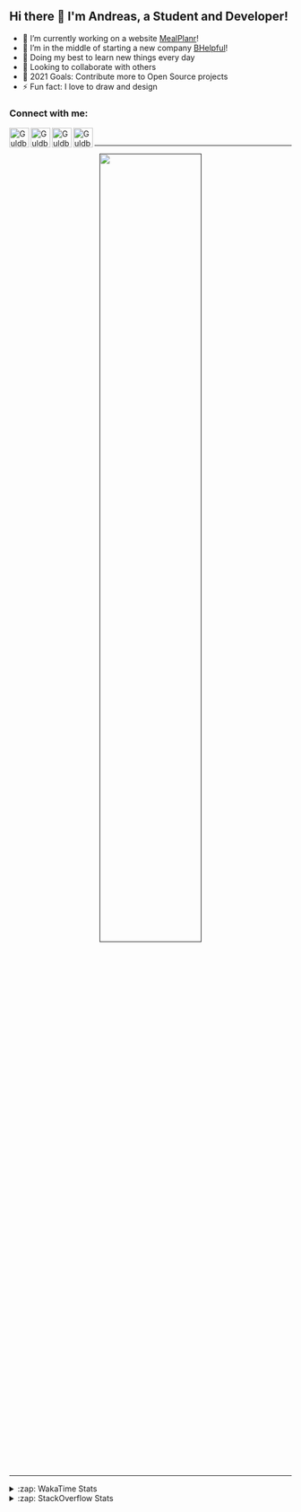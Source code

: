 ## Hi there 👋 I'm Andreas, a Student and Developer!

- 🔭 I’m currently working on a website [MealPlanr][MP]!
- 📑 I’m in the middle of starting a new company [BHelpful][BHelpful]!
- 🌱 Doing my best to learn new things every day
- 👯 Looking to collaborate with others
- 🥅 2021 Goals: Contribute more to Open Source projects
- ⚡ Fun fact: I love to draw and design

### Connect with me:

[<img align="left" alt="Guldberg | YouTube" width="35px" src="https://cdn1.iconfinder.com/data/icons/logotypes/32/youtube-512.png" />][youtube]
[<img align="left" alt="Guldberg | Twitter" width="35px" src="https://cdn1.iconfinder.com/data/icons/logotypes/32/square-twitter-512.png" />][twitter]
[<img align="left" alt="Guldberg | LinkedIn" width="35px" src="https://cdn1.iconfinder.com/data/icons/logotypes/32/square-linkedin-512.png" />][linkedin]
[<img align="left" alt="Guldberg | Instagram" width="35px" src="https://cdn2.iconfinder.com/data/icons/social-icons-33/128/Instagram-512.png" />][instagram]

<br />

---

<p align="center">
  <a href="">
    <img width="60% align="center" src="https://github-readme-stats.vercel.app/api?username=Andreasgdp&show_icons=true&count_private=true" />
  </a>
</p>

---

<details>
  <summary>:zap: WakaTime Stats</summary>

<br />

<!--START_SECTION:waka-->
![Profile Views](http://img.shields.io/badge/Profile%20Views-0-blue)

**I'm an Early 🐤** 

```text
🌞 Morning    234 commits    █████░░░░░░░░░░░░░░░░░░░░   21.93% 
🌆 Daytime    526 commits    ████████████░░░░░░░░░░░░░   49.3% 
🌃 Evening    289 commits    ██████░░░░░░░░░░░░░░░░░░░   27.09% 
🌙 Night      18 commits     ░░░░░░░░░░░░░░░░░░░░░░░░░   1.69%

```
📅 **I'm Most Productive on Sunday** 

```text
Monday       205 commits    ████░░░░░░░░░░░░░░░░░░░░░   19.21% 
Tuesday      116 commits    ██░░░░░░░░░░░░░░░░░░░░░░░   10.87% 
Wednesday    126 commits    ███░░░░░░░░░░░░░░░░░░░░░░   11.81% 
Thursday     111 commits    ██░░░░░░░░░░░░░░░░░░░░░░░   10.4% 
Friday       84 commits     ██░░░░░░░░░░░░░░░░░░░░░░░   7.87% 
Saturday     204 commits    ████░░░░░░░░░░░░░░░░░░░░░   19.12% 
Sunday       221 commits    █████░░░░░░░░░░░░░░░░░░░░   20.71%

```


📊 **This Week I Spent My Time On** 

```text
⌚︎ Time Zone: Europe/Copenhagen

💬 Programming Languages: 
TypeScript               8 hrs 49 mins       ███████████████████░░░░░░   77.51% 
HTML                     1 hr 9 mins         ██░░░░░░░░░░░░░░░░░░░░░░░   10.16% 
JSON                     39 mins             █░░░░░░░░░░░░░░░░░░░░░░░░   5.74% 
Markdown                 15 mins             ░░░░░░░░░░░░░░░░░░░░░░░░░   2.25% 
XML                      9 mins              ░░░░░░░░░░░░░░░░░░░░░░░░░   1.39%

🔥 Editors: 
VS Code                  11 hrs 22 mins      █████████████████████████   100.0%

🐱‍💻 Projects: 
Mealplanr-api            7 hrs 20 mins       ████████████████░░░░░░░░░   64.59% 
sdk2-hot-reload          2 hrs 27 mins       █████░░░░░░░░░░░░░░░░░░░░   21.62% 
wrangler-urcap-hackathon 51 mins             █░░░░░░░░░░░░░░░░░░░░░░░░   7.49% 
web-falcon               24 mins             █░░░░░░░░░░░░░░░░░░░░░░░░   3.59% 
web-frontend-app         18 mins             ░░░░░░░░░░░░░░░░░░░░░░░░░   2.71%

💻 Operating System: 
Windows                  7 hrs 20 mins       ████████████████░░░░░░░░░   64.59% 
Mac                      4 hrs 1 min         ████████░░░░░░░░░░░░░░░░░   35.41%

```

**I Mostly Code in Python** 

```text
Python                   10 repos            █████████░░░░░░░░░░░░░░░░   35.71% 
C++                      5 repos             ████░░░░░░░░░░░░░░░░░░░░░   17.86% 
TypeScript               2 repos             █░░░░░░░░░░░░░░░░░░░░░░░░   7.14% 
HTML                     2 repos             █░░░░░░░░░░░░░░░░░░░░░░░░   7.14% 
Batchfile                2 repos             █░░░░░░░░░░░░░░░░░░░░░░░░   7.14%

```



 Last Updated on 26/10/2021
<!--END_SECTION:waka-->


</details>

<details>
  <summary>:zap: StackOverflow Stats</summary>
  
  <br />
  
  [![Andreas G.D Petersen StackOverflow](https://github-readme-stackoverflow.vercel.app/?userID=11050308)](https://stackoverflow.com/users/11050308/andreas-g-d-petersen)


</details>

<br />


[twitter]: https://twitter.com/Guldberg20
[youtube]: https://www.youtube.com/channel/UCORVtLIFnURPEo_Fo-MGv8A
[instagram]: https://www.instagram.com/andreasgdp/
[linkedin]: https://www.linkedin.com/in/andreasgdp/
[MP]: https://mealplanr.bhelpful.net/
[BHelpful]: https://github.com/BHelpful
